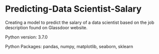 # Predicting-Data Scientist-Salary
Creating a model to predict the salary of a data scientist based on the job description found on Glassdoor website.

Python version: 3.7.0

Python Packages: pandas, numpy, matplotlib, seaborn, sklearn
